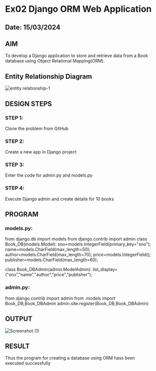 # Ex02 Django ORM Web Application
## Date: 15/03/2024

## AIM
To develop a Django application to store and retrieve data from a Book database using Object Relational Mapping(ORM).

## Entity Relationship Diagram


![entity relationship-1](https://github.com/Henriprasath/ORM/assets/144979077/38582397-61f3-44d7-ba5f-652d496fdfce)


## DESIGN STEPS

### STEP 1:
Clone the problem from GitHub

### STEP 2:
Create a new app in Django project

### STEP 3:
Enter the code for admin.py and models.py

### STEP 4:
Execute Django admin and create details for 10 books

## PROGRAM
### models.py:

from django.db import models
from django.contrib import admin
class Book_DB(models.Model):
      sno=models.IntegerField(primary_key="sno");
      name=models.CharField(max_length=50);
      author=models.CharField(max_length=70);
      price=models.IntegerField();
      publisher=models.CharField(max_length=60);

class Book_DBAdmin(admin.ModelAdmin):
    list_display=("sno","name","author","price","publisher");

### admin.py:

from django.contrib import admin
from .models import Book_DB,Book_DBAdmin
admin.site.register(Book_DB,Book_DBAdmin)

## OUTPUT

![Screenshot (1)](https://github.com/Henriprasath/ORM/assets/144979077/c78cae4d-66f9-42f3-8014-e982941b685b)



## RESULT
Thus the program for creating a database using ORM hass been executed successfully
